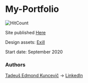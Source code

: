 # My-Portfolio

![HitCount](http://hits.dwyl.com/undefinedCudaCore/12-Kareem-portfolio.svg)

Site published [Here](https://undefinedcudacore.github.io/My-Portfolio/index.html)

Design assets: [Exill](http://exill.dk/demo/codex/template/particles.html)

Start date: September 2020

### Authors
[Tadeuš Edmond Kuncevič](https://github.com/undefinedCudaCore) ->
[LinkedIn](https://www.linkedin.com/in/tadeu%C5%A1-kuncevi%C4%8D-32576bbb/)
